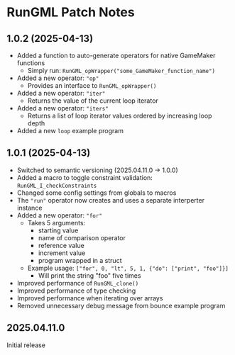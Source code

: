 # RunGML Patch Notes

## 1.0.2 (2025-04-13)
- Added a function to auto-generate operators for native GameMaker functions
    - Simply run: `RunGML_opWrapper("some_GameMaker_function_name")`
- Added a new operator: `"op"`
    - Provides an interface to `RunGML_opWrapper()`
- Added a new operator: `"iter"`
    - Returns the value of the current loop iterator
- Added a new operator: `"iters"`
    - Returns a list of loop iterator values ordered by increasing loop depth
- Added a new `loop` example program

## 1.0.1 (2025-04-13)

- Switched to semantic versioning (2025.04.11.0 -> 1.0.0)
- Added a macro to toggle constraint validation: `RunGML_I_checkConstraints`
- Changed some config settings from globals to macros
- The `"run"` operator now creates and uses a separate interperter instance
- Added a new operator: `"for"`
    - Takes 5 arguments:
        - starting value
        - name of comparison operator
        - reference value
        - increment value
        - program wrapped in a struct
    - Example usage: `["for", 0, "lt", 5, 1, {"do": ["print", "foo"]}]`
        - Will print the string "foo" five times
- Improved performance of `RunGML_clone()`
- Improved performance of type checking
- Improved performance when iterating over arrays
- Removed unnecessary debug message from bounce example program


## 2025.04.11.0

Initial release
